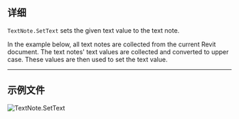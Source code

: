 ## 详细
`TextNote.SetText` sets the given text value to the text note.

In the example below, all text notes are collected from the current Revit document. The text notes' text values are collected and converted to upper case. These values are then used to set the text value.

___
## 示例文件

![TextNote.SetText](./Revit.Elements.TextNote.SetText_img.jpg)
